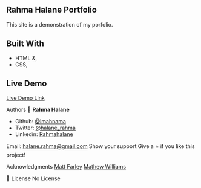## Rahma Halane Portfolio
This site is a demonstration of my porfolio.

## Built With

- HTML &,
- CSS,

## Live Demo

[Live Demo Link](https://raw.githack.com/imahnama/NewYork-Times-Page/Newyork-times/index.html)

Authors
👤 **Rahma Halane**

- Github: [@Imahnama](https://github.com/imahnama)
- Twitter: [@halane_rahma](https://twitter.com/halane_rahma)
- Linkedin: [Rahmahalane](https://linkedin.com/Rahmahalane)

Email: halane.rahma@gmail.com
Show your support
Give a ⭐️ if you like this project!

Acknowledgments
[Matt Farley](https://mattfarley.ca/)
[Mathew Williams](http://findmatthew.com/)

📝 License
No License
